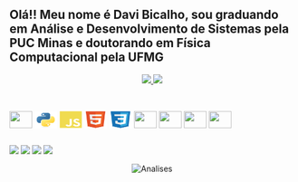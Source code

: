 ## Olá!! Meu nome é Davi Bicalho, sou graduando em Análise e Desenvolvimento de Sistemas pela PUC Minas e doutorando em Física Computacional pela UFMG

<div align="center">
  <a href="https://github.com/DaviphysicUFMG">
  <img height="180em" src="https://github-readme-stats.vercel.app/api?username=DaviphysicUFMG&show_icons=true&theme=synthwave&include_all_commits=true&count_private=true"/>
  <img height="180em" src="https://github-readme-stats.vercel.app/api/top-langs/?username=DaviphysicUFMG&layout=compact&langs_count=7&theme=synthwave"/>
  
  <a href="https://www.linkedin.com/in/davi-bicalho-silva-651884190/">
  <!---
  <img height="180em" src="https://github-readme-streak-stats.herokuapp.com/?user=DaviphysicUFMG&theme=dark"/>
  -->
</a>
    
</div>

##

<div style="display: inline_block"><br>
  
  <img align="center" height="30" width="40" src="https://upload.wikimedia.org/wikipedia/commons/b/b8/Fortran_logo.svg">
  <img align="center" height="30" width="40" src="https://raw.githubusercontent.com/devicons/devicon/master/icons/python/python-original.svg">
  <img align="center" height="30" width="40" src="https://raw.githubusercontent.com/devicons/devicon/master/icons/javascript/javascript-plain.svg">
  <img align="center" height="30" width="40" src="https://raw.githubusercontent.com/devicons/devicon/master/icons/html5/html5-original.svg">
  <img align="center" height="30" width="40" src="https://raw.githubusercontent.com/devicons/devicon/master/icons/css3/css3-original.svg">
  <img align="center" height="30" width="40" src="https://cdn.jsdelivr.net/gh/devicons/devicon/icons/anaconda/anaconda-original.svg"/>
  <img align="center" height="30" width="40" src="https://cdn.jsdelivr.net/gh/devicons/devicon/icons/vscode/vscode-original.svg" />
  <img align="center" height="30" width="40" src="https://cdn.jsdelivr.net/gh/devicons/devicon/icons/linux/linux-original.svg" />
  <img align="center" height="30" width="40" src="https://cdn.jsdelivr.net/gh/devicons/devicon/icons/r/r-original.svg" />

</div>

##

<div>
  <a href="https://www.youtube.com/channel/UCb9bZ_f0tOSdHoPcBDYAEZQ" target="_blank"><img src="https://img.shields.io/badge/YouTube-FF0000?style=for-the-badge&logo=youtube&logoColor=white" target="_blank"></a>
  <a href="https://www.instagram.com/davi.bicalho.fis/" target="_blank"><img src="https://img.shields.io/badge/-Instagram-%23E4405F?style=for-the-badge&logo=instagram&logoColor=white" target="_blank"></a>
  <!---
  <a href="https://discord.gg/wagxzStdcR" target="_blank"><img src="https://img.shields.io/badge/Discord-7289DA?style=for-the-badge&logo=discord&logoColor=white" target="_blank"></a> 
  -->
  <a href = "mailto:davi.icex@hotmail.com"><img src="https://img.shields.io/badge/Outlook-0078D4?style=for-the-badge&logo=microsoft-outlook&logoColor=white" target="_blank"></a>
  <a href="https://www.linkedin.com/in/davi-bicalho-silva-651884190/" target="_blank"><img src="https://img.shields.io/badge/-LinkedIn-%230077B5?style=for-the-badge&logo=linkedin&logoColor=white" target="_blank"></a>
</div>
  
<div align="center">
  
![Analises](https://github-profile-summary-cards.vercel.app/api/cards/profile-details?username=DaviphysicUFMG&theme=vue)
  
</div>
